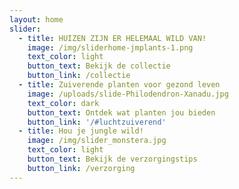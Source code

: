 ```yaml
---
layout: home
slider:
  - title: HUIZEN ZIJN ER HELEMAAL WILD VAN!
    image: /img/sliderhome-jmplants-1.png
    text_color: light
    button_text: Bekijk de collectie
    button_link: /collectie
  - title: Zuiverende planten voor gezond leven
    image: /uploads/slide-Philodendron-Xanadu.jpg
    text_color: dark
    button_text: Ontdek wat planten jou bieden
    button_link: '/#luchtzuiverend'
  - title: Hou je jungle wild!
    image: /img/slider_monstera.jpg
    text_color: light
    button_text: Bekijk de verzorgingstips
    button_link: /verzorging
---
```



